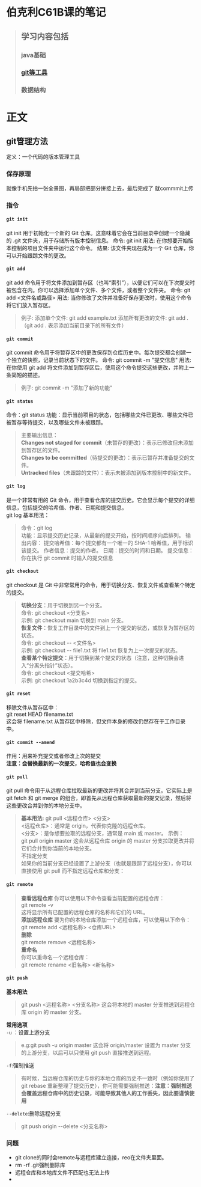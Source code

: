 # 伯克利C61B课的笔记

>## 学习内容包括
>### java基础  
>### [git等工具](https://github.com/shymoy/data_structure_C61B/tree/main?tab=readme-ov-file#git%E7%AE%A1%E7%90%86%E6%96%B9%E6%B3%95)
>### 数据结构
# 正文
## git管理方法

定义：一个代码的版本管理工具

### 保存原理

就像手机先拍一张全景图，再局部把部分拼接上去，最后完成了 就commmit上传

### 指令

#### `git init`
git init 用于初始化一个新的 Git 仓库。这意味着它会在当前目录中创建一个隐藏的 .git 文件夹，用于存储所有版本控制信息。
命令: git init
用法: 在你想要开始版本控制的项目文件夹中运行这个命令。
结果: 该文件夹现在成为一个 Git 仓库，你可以开始跟踪文件的更改。

####  `git add`
git add 命令用于将文件添加到暂存区（也叫“索引”），以便它们可以在下次提交时被包含在内。你可以选择添加单个文件、多个文件，或者整个文件夹。
命令: git add <文件名或路径>
用法: 当你修改了文件并准备好保存更改时，使用这个命令将它们放入暂存区。
>例子:
添加单个文件: git add example.txt
添加所有更改的文件: git add .（git add . 表示添加当前目录下的所有文件）

#### `git commit`
git commit 命令用于将暂存区中的更改保存到仓库历史中。每次提交都会创建一个独立的快照，记录当前状态下的文件。
命令: git commit -m "提交信息"
用法: 在你使用 git add 将文件添加到暂存区后，使用这个命令提交这些更改，并附上一条简短的描述。
>例子: git commit -m "添加了新的功能"

#### `git status` 
命令：git status
功能：显示当前项目的状态，包括哪些文件已更改、哪些文件已被暂存等待提交，以及哪些文件未被跟踪。  
>主要输出信息：  
**Changes not staged for commit**（未暂存的更改）：表示已修改但未添加到暂存区的文件。  
**Changes to be committed**（待提交的更改）：表示已暂存并准备提交的文件。  
**Untracked files**（未跟踪的文件）：表示未被添加到版本控制中的新文件。


#### `git log`  
是一个非常有用的 Git 命令，用于查看仓库的提交历史。它会显示每个提交的详细信息，包括提交的哈希值、作者、日期和提交信息。  
git log 基本用法：  
>命令：git log  
功能：显示提交历史记录，从最新的提交开始，按时间顺序向后排列。
输出内容：
提交哈希值：每个提交都有一个唯一的 SHA-1 哈希值，用于标识该提交。
作者信息：提交的作者。
日期：提交的时间和日期。
提交信息：你在执行 git commit 时输入的提交信息

#### `git checkout`
git checkout 是 Git 中非常常用的命令，用于切换分支、恢复文件或查看某个特定的提交。  
>**切换分支**：用于切换到另一个分支。  
命令: git checkout <分支名>   
示例: git checkout main 切换到 main 分支。    
**恢复文件**：恢复工作目录中的文件到上一个提交的状态，或恢复为暂存区的状态。  
命令: git checkout -- <文件名>  
>示例: git checkout -- file1.txt 将 file1.txt 恢复为上一次提交的状态。  
**查看某个特定提交**：用于切换到某个提交的状态（注意，这种切换会进入“分离头指针”状态）。  
命令: git checkout <提交哈希>  
示例: git checkout 1a2b3c4d 切换到指定的提交。


#### `git reset`
移除文件从暂存区中：  
git reset HEAD filename.txt  
这会将 filename.txt 从暂存区中移除，但文件本身的修改仍然存在于工作目录中。

#### `git commit --amend`
作用：用来补充提交或者修改上次的提交  
**注意：会替换最新的一次提交，哈希值也会变换**

#### `git pull`

git pull 命令用于从远程仓库拉取最新的更改并将其合并到当前分支。它实际上是 git fetch 和 git merge 的组合，即首先从远程仓库获取最新的提交记录，然后将这些更改合并到你的本地分支中。  
>**基本用法:**
git pull <远程仓库> <分支>  
<远程仓库>：通常是 origin，代表你克隆的远程仓库。  
<分支>：是你想要拉取的远程分支，通常是 main 或 master。
示例：  
git pull origin master
这会从远程仓库 origin 的 master 分支拉取更改并将它们合并到你当前的本地分支。  
不指定分支  
如果你的当前分支已经设置了上游分支（也就是跟踪了远程分支），你可以直接使用 git pull 而不指定远程仓库和分支：

#### `git remote`
>**查看远程仓库**
你可以使用以下命令查看当前配置的远程仓库：  
git remote -v  
这将显示所有已配置的远程仓库的名称和它们的 URL。  
**添加远程仓库**
要为你的本地仓库添加一个远程仓库，可以使用以下命令：  
git remote add <远程名称> <仓库URL>  
**删除**  
git remote remove <远程名称>  
**重命名**  
你可以重命名一个远程仓库：  
git remote rename <旧名称> <新名称>  

#### `git push`
**基本用法**
>git push <远程名称> <分支名称>
这会将本地的 master 分支推送到远程仓库 origin 的 master 分支。

**常用选项**  
`-u` ：设置上游分支
>e.g:git push -u origin master
这会将 origin/master 设置为 master 分支的上游分支，以后可以只使用 git push 直接推送到远程。

`-f`:强制推送
>有时候，当远程仓库的历史与你的本地仓库的历史不一致时（例如你使用了 git rebase 重新整理了提交历史），你可能需要强制推送：**注意：强制推送会覆盖远程仓库中的历史记录，可能导致其他人的工作丢失，因此要谨慎使用**

`--delete`:删除远程分支
>git push origin --delete <分支名称>

### 问题

- git clone的同时会remote与远程库建立连接，reo在文件夹里面。
- rm -rf .git强制删除库
- 远程仓库和本地库文件不匹配也无法上传
- 
